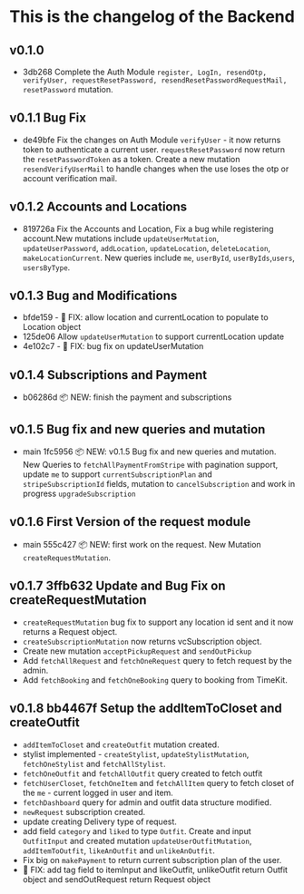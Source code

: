# This is the changelog of the Backend

## v0.1.0

- 3db268 Complete the Auth Module `register, LogIn, resendOtp, verifyUser, requestResetPassword, resendResetPasswordRequestMail, resetPassword` mutation.

## v0.1.1 Bug Fix

- de49bfe Fix the changes on Auth Module `verifyUser` - it now returns token to authenticate a current user. `requestResetPassword` now return the `resetPasswordToken` as a token. Create a new mutation `resendVerifyUserMail` to handle changes when the use loses the otp or account verification mail.

## v0.1.2 Accounts and Locations

- 819726a Fix the Accounts and Location, Fix a bug while registering account.New mutations include `updateUserMutation`, `updateUserPassword`, `addLocation`, `updateLocation`, `deleteLocation`, `makeLocationCurrent`. New queries include `me`, `userById`, `userByIds`,`users`, `usersByType`.

## v0.1.3 Bug and Modifications

- bfde159 - 🐛 FIX: allow location and currentLocation to populate to Location object
- 125de06 Allow `updateUserMutation` to support currentLocation update
- 4e102c7 - 🐛 FIX: bug fix on updateUserMutation

## v0.1.4 Subscriptions and Payment

- b06286d 📦 NEW: finish the payment and subscriptions

## v0.1.5 Bug fix and new queries and mutation

- main 1fc5956 📦 NEW: v0.1.5 Bug fix and new queries and mutation. New Queries to `fetchAllPaymentFromStripe` with pagination support, update `me` to support `currentSubscriptionPlan` and `stripeSubscriptionId` fields, mutation to `cancelSubscription` and work in progress `upgradeSubscription`

## v0.1.6 First Version of the request module

- main 555c427 📦 NEW: first work on the request. New Mutation `createRequestMutation`.

## v0.1.7 3ffb632 Update and Bug Fix on createRequestMutation

- `createRequestMutation` bug fix to support any location id sent and it now returns a Request object.
- `createSubscriptionMutation` now returns vcSubscription object.
- Create new mutation `acceptPickupRequest` and `sendOutPickup`
- Add `fetchAllRequest` and `fetchOneRequest` query to fetch request by the admin.
- Add `fetchBooking` and `fetchOneBooking` query to booking from TimeKit.

## v0.1.8 bb4467f Setup the addItemToCloset and createOutfit

- `addItemToCloset` and `createOutfit` mutation created.
- stylist implemented - `createStylist`, `updateStylistMutation`, `fetchOneStylist` and `fetchAllStylist`.
- `fetchOneOutfit` and `fetchAllOutfit` query created to fetch outfit
- `fetchUserCloset`, `fetchOneItem` and `fetchAllItem` query to fetch closet of the `me` - current logged in user and item.
- `fetchDashboard` query for admin and outfit data structure modified.
- `newRequest` subscription created.
- update creating Delivery type of request.
- add field `category` and `liked` to type `Outfit`. Create and input `OutfitInput` and created mutation `updateUserOutfitMutation`, `addItemToOutfit`, `likeAnOutfit` and `unlikeAnOutfit`.
- Fix big on `makePayment` to return current subscription plan of the user.
- 🐛 FIX: add tag field to itemInput and likeOutfit, unlikeOutfit return Outfit object and sendOutRequest return Request object
